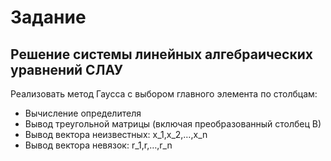 # Задание
## Решение системы линейных алгебраических уравнений СЛАУ

Реализовать метод Гаусса с выбором главного элемента по столбцам:
-	Вычисление определителя
-	Вывод треугольной  матрицы (включая преобразованный столбец В)
-	Вывод вектора неизвестных: x_1,x_2,…,x_n
-	Вывод вектора невязок: r_1,r,…,r_n
